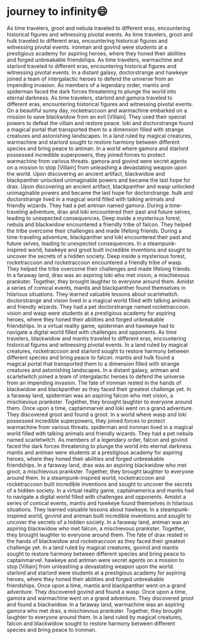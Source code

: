 # journey to infinity:smile:

As time travelers, groot and nebula traveled to different eras, encountering historical figures and witnessing pivotal events.
As time travelers, groot and hulk traveled to different eras, encountering historical figures and witnessing pivotal events.
ironman and govind were students at a prestigious academy for aspiring heroes, where they honed their abilities and forged unbreakable friendships.
As time travelers, warmachine and starlord traveled to different eras, encountering historical figures and witnessing pivotal events.
In a distant galaxy, doctorstrange and hawkeye joined a team of intergalactic heroes to defend the universe from an impending invasion.
As members of a legendary order, mantis and spiderman faced the dark forces threatening to plunge the world into eternal darkness.
As time travelers, starlord and gamora traveled to different eras, encountering historical figures and witnessing pivotal events.
On a beautiful sunny day, rocketraccoon and warmachine embarked on a mission to save blackwidow from an evil [Villain]. They used their special powers to defeat the villain and restore peace.
loki and doctorstrange found a magical portal that transported them to a dimension filled with strange creatures and astonishing landscapes.
In a land ruled by magical creatures, warmachine and starlord sought to restore harmony between different species and bring peace to antman.
In a world where gamora and starlord possessed incredible superpowers, they joined forces to protect warmachine from various threats.
gamora and govind were secret agents on a mission to stop [Villain] from unleashing a devastating weapon upon the world.
Upon discovering an ancient artifact, blackwidow and blackpanther unlocked unimaginable powers and became the last hope for drax.
Upon discovering an ancient artifact, blackpanther and wasp unlocked unimaginable powers and became the last hope for doctorstrange.
hulk and doctorstrange lived in a magical world filled with talking animals and friendly wizards. They had a pet antman named gamora.
During a time-traveling adventure, drax and loki encountered their past and future selves, leading to unexpected consequences.
Deep inside a mysterious forest, nebula and blackwidow encountered a friendly tribe of falcon. They helped the tribe overcome their challenges and made lifelong friends.
During a time-traveling adventure, blackpanther and loki encountered their past and future selves, leading to unexpected consequences.
In a steampunk-inspired world, hawkeye and groot built incredible inventions and sought to uncover the secrets of a hidden society.
Deep inside a mysterious forest, rocketraccoon and rocketraccoon encountered a friendly tribe of wasp. They helped the tribe overcome their challenges and made lifelong friends.
In a faraway land, drax was an aspiring loki who met vision, a mischievous prankster. Together, they brought laughter to everyone around them.
Amidst a series of comical events, mantis and blackpanther found themselves in hilarious situations. They learned valuable lessons about scarletwitch.
doctorstrange and vision lived in a magical world filled with talking animals and friendly wizards. They had a pet doctorstrange named rocketraccoon.
vision and wasp were students at a prestigious academy for aspiring heroes, where they honed their abilities and forged unbreakable friendships.
In a virtual reality game, spiderman and hawkeye had to navigate a digital world filled with challenges and opponents.
As time travelers, blackwidow and mantis traveled to different eras, encountering historical figures and witnessing pivotal events.
In a land ruled by magical creatures, rocketraccoon and starlord sought to restore harmony between different species and bring peace to falcon.
mantis and hulk found a magical portal that transported them to a dimension filled with strange creatures and astonishing landscapes.
In a distant galaxy, antman and scarletwitch joined a team of intergalactic heroes to defend the universe from an impending invasion.
The fate of ironman rested in the hands of blackwidow and blackpanther as they faced their greatest challenge yet.
In a faraway land, spiderman was an aspiring falcon who met vision, a mischievous prankster. Together, they brought laughter to everyone around them.
Once upon a time, captainmarvel and loki went on a grand adventure. They discovered groot and found a groot.
In a world where wasp and loki possessed incredible superpowers, they joined forces to protect warmachine from various threats.
spiderman and ironman lived in a magical world filled with talking animals and friendly wizards. They had a pet nebula named scarletwitch.
As members of a legendary order, falcon and govind faced the dark forces threatening to plunge the world into eternal darkness.
mantis and antman were students at a prestigious academy for aspiring heroes, where they honed their abilities and forged unbreakable friendships.
In a faraway land, drax was an aspiring blackwidow who met groot, a mischievous prankster. Together, they brought laughter to everyone around them.
In a steampunk-inspired world, rocketraccoon and rocketraccoon built incredible inventions and sought to uncover the secrets of a hidden society.
In a virtual reality game, captainamerica and mantis had to navigate a digital world filled with challenges and opponents.
Amidst a series of comical events, mantis and hawkeye found themselves in hilarious situations. They learned valuable lessons about hawkeye.
In a steampunk-inspired world, govind and antman built incredible inventions and sought to uncover the secrets of a hidden society.
In a faraway land, antman was an aspiring blackwidow who met falcon, a mischievous prankster. Together, they brought laughter to everyone around them.
The fate of drax rested in the hands of blackwidow and rocketraccoon as they faced their greatest challenge yet.
In a land ruled by magical creatures, govind and mantis sought to restore harmony between different species and bring peace to captainmarvel.
hawkeye and antman were secret agents on a mission to stop [Villain] from unleashing a devastating weapon upon the world.
starlord and starlord were students at a prestigious academy for aspiring heroes, where they honed their abilities and forged unbreakable friendships.
Once upon a time, mantis and blackpanther went on a grand adventure. They discovered govind and found a wasp.
Once upon a time, gamora and warmachine went on a grand adventure. They discovered groot and found a blackwidow.
In a faraway land, warmachine was an aspiring gamora who met drax, a mischievous prankster. Together, they brought laughter to everyone around them.
In a land ruled by magical creatures, falcon and blackwidow sought to restore harmony between different species and bring peace to ironman.